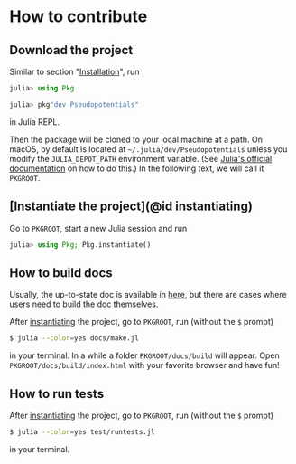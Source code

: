 # How to contribute

## Download the project

Similar to section "[Installation](@ref)", run

```julia
julia> using Pkg

julia> pkg"dev Pseudopotentials"
```

in Julia REPL.

Then the package will be cloned to your local machine at a path. On macOS, by default is
located at `~/.julia/dev/Pseudopotentials` unless you modify the `JULIA_DEPOT_PATH`
environment variable. (See [Julia's official documentation](http://docs.julialang.org/en/v1/manual/environment-variables/#JULIA_DEPOT_PATH-1)
on how to do this.) In the following text, we will call it `PKGROOT`.

## [Instantiate the project](@id instantiating)

Go to `PKGROOT`, start a new Julia session and run

```julia
julia> using Pkg; Pkg.instantiate()
```

## How to build docs

Usually, the up-to-state doc is available in
[here](https://mineralscloud.github.io/Pseudopotentials.jl/dev), but there are cases
where users need to build the doc themselves.

After [instantiating](@ref) the project, go to `PKGROOT`, run (without the `$` prompt)

```bash
$ julia --color=yes docs/make.jl
```

in your terminal. In a while a folder `PKGROOT/docs/build` will appear. Open
`PKGROOT/docs/build/index.html` with your favorite browser and have fun!

## How to run tests

After [instantiating](@ref) the project, go to `PKGROOT`, run (without the `$` prompt)

```bash
$ julia --color=yes test/runtests.jl
```

in your terminal.
